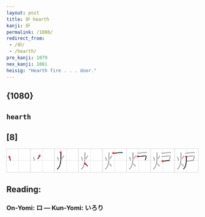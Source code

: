 ```yaml
---
layout: post
title: 炉 hearth
kanji: 炉
permalink: /1080/
redirect_from:
 - /炉/
 - /hearth/
pre_kanji: 1079
nex_kanji: 1081
heisig: "Hearth fire . . . door."
---
```


## {1080}

## `hearth`

## [8]

<div class="stroke"><img src="../images/E78289.png" /></div>

## Reading:

### On-Yomi: ロ &mdash; Kun-Yomi: いろり
